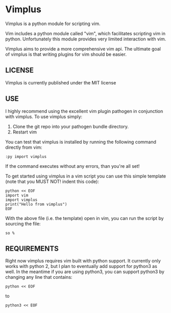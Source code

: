 Vimplus
=========

Vimplus is a python module for scripting vim.

Vim includes a python module called "vim", which facilitates scripting vim in python.
Unfortunately this module provides very limited interaction with vim.

Vimplus aims to provide a more comprehensive vim api. The ultimate goal of vimplus is that writing plugins for vim should be easier.

LICENSE
---------

Vimplus is currently published under the MIT license


USE
---------

I highly recommend using the excellent vim plugin pathogen in conjunction with vimplus.
To use vimplus simply:

1. Clone the git repo into your pathogen bundle directory.
2. Restart vim

You can test that vimplus is installed by running the following command directly from vim:

    :py import vimplus

If the command executes without any errors, than you're all set!


To get started using vimplus in a vim script you can use this simple template (note that you MUST NOT! indent this code):

    python << EOF
    import vim
    import vimplus
    print("Hello from vimplus")
    EOF

With the above file (i.e. the template) open in vim, you can run the script by sourcing the file:

    so %

REQUIREMENTS
----------

Right now vimplus requires vim built with python support. It currently only works with python 2, but I plan to eventually add support for python3 as well.
In the meantime if you are using python3, you can support python3 by changing any line that contains:

    python << EOF
to

    python3 << EOF
